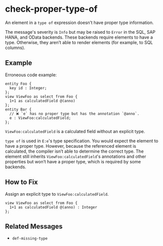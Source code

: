 # check-proper-type-of

An element in a `type of` expression doesn’t have proper type information.

The message's severity is `Info` but may be raised to `Error` in the SQL,
SAP HANA, and OData backends.  These backends require elements to have a type.
Otherwise, they aren’t able to render elements (for example, to SQL columns).

## Example

Erroneous code example:

```cds
entity Foo {
  key id : Integer;
};
view ViewFoo as select from Foo {
  1+1 as calculatedField @(anno)
};
entity Bar {
  // ❌ `e` has no proper type but has the annotation `@anno`.
  e : ViewFoo:calculatedField;
};
```

`ViewFoo:calculatedField` is a calculated field without an explicit type.

`type of` is used in `E:e`'s type specification.  You would expect the element
to have a proper type.  However, because the referenced element is calculated,
the compiler isn’t able to determine the correct type.
The element still inherits `ViewFoo:calculatedField`'s annotations and other
properties but won’t have a proper type, which is required by some backends.

## How to Fix

Assign an explicit type to `ViewFoo:calculatedField`.

```cds
view ViewFoo as select from Foo {
  1+1 as calculatedField @(anno) : Integer
};
```

## Related Messages

- `def-missing-type`
